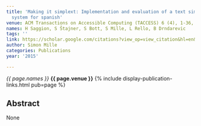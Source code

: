 ```yaml
---
title: 'Making it simplext: Implementation and evaluation of a text simplification
  system for spanish'
venue: ACM Transactions on Accessible Computing (TACCESS) 6 (4), 1-36, 2015
names: H Saggion, S Štajner, S Bott, S Mille, L Rello, B Drndarevic
tags: ''
link: https://scholar.google.com/citations?view_op=view_citation&hl=en&user=hg8-G68AAAAJ&citation_for_view=hg8-G68AAAAJ:2P1L_qKh6hAC
author: Simon Mille
categories: Publications
year: '2015'

---
```


*{{ page.names }}*
**{{ page.venue }}**
{% include display-publication-links.html pub=page %}
## Abstract

None